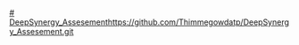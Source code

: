 [# DeepSynergy_Assesement](https://github.com/Thimmegowdatp/DeepSynergy_Assesement.git)https://github.com/Thimmegowdatp/DeepSynergy_Assesement.git
